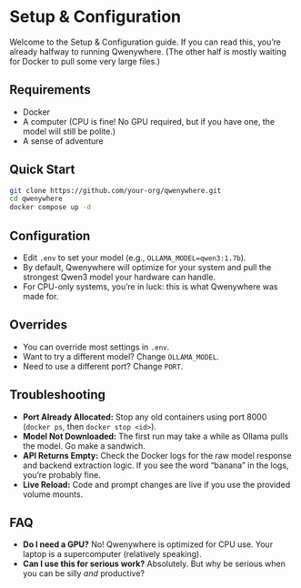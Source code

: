 # Setup & Configuration

Welcome to the Setup & Configuration guide. If you can read this, you’re already halfway to running Qwenywhere. (The other half is mostly waiting for Docker to pull some very large files.)

## Requirements
- Docker
- A computer (CPU is fine! No GPU required, but if you have one, the model will still be polite.)
- A sense of adventure

## Quick Start
```bash
git clone https://github.com/your-org/qwenywhere.git
cd qwenywhere
docker compose up -d
```

## Configuration
- Edit `.env` to set your model (e.g., `OLLAMA_MODEL=qwen3:1.7b`).
- By default, Qwenywhere will optimize for your system and pull the strongest Qwen3 model your hardware can handle.
- For CPU-only systems, you’re in luck: this is what Qwenywhere was made for.

## Overrides
- You can override most settings in `.env`.
- Want to try a different model? Change `OLLAMA_MODEL`.
- Need to use a different port? Change `PORT`.

## Troubleshooting
- **Port Already Allocated:** Stop any old containers using port 8000 (`docker ps`, then `docker stop <id>`).
- **Model Not Downloaded:** The first run may take a while as Ollama pulls the model. Go make a sandwich.
- **API Returns Empty:** Check the Docker logs for the raw model response and backend extraction logic. If you see the word “banana” in the logs, you’re probably fine.
- **Live Reload:** Code and prompt changes are live if you use the provided volume mounts.

## FAQ
- **Do I need a GPU?** No! Qwenywhere is optimized for CPU use. Your laptop is a supercomputer (relatively speaking).
- **Can I use this for serious work?** Absolutely. But why be serious when you can be silly _and_ productive?

